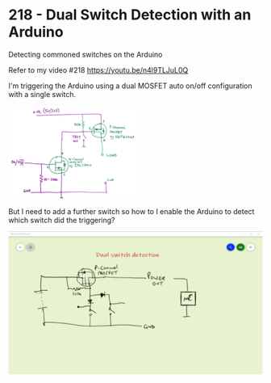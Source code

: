 # 218 - Dual Switch Detection with an Arduino
Detecting commoned switches on the Arduino

Refer to my video #218 https://youtu.be/n4l9TLJuL0Q

I'm triggering the Arduino using a dual MOSFET auto on/off configuration with a single switch. 

<img src="images/IMG_20191113_084906.jpg" width="50%">

But I need to add a further switch so how to I enable the Arduino to detect which switch did the triggering?

<img src="images/CircuitDiagram.jpg">
